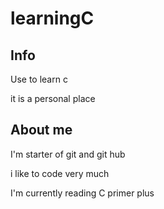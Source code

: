 learningC
=

Info
-
Use to learn c

it is a personal place

About me
-
I'm starter of git and git hub

i like to code very much

I'm currently reading C primer plus
